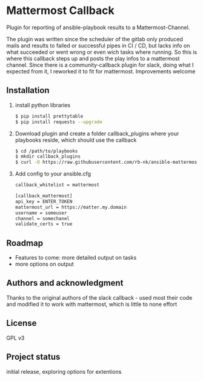 # Mattermost Callback

Plugin for reporting of ansible-playbook results to a Mattermost-Channel.

The plugin was written since the scheduler of the gitlab only produced mails and results to failed or successful pipes in CI / CD, but lacks info on what succeeded or went wrong or even wich tasks where running. So this is where this callback steps up and posts the play infos to a mattermost channel.
Since there is a community-callback plugin for slack, doing what I expected from it, I reworked it to fit for mattermost.
Improvements welcome

## Installation
1. install python libraries 
   ```sh
   $ pip install prettytable
   $ pip install requests --upgrade
   ```

2. Download plugin and create a folder callback_plugins where your playbooks reside, which should use the callback
   
   ```sh
   $ cd /path/to/playbooks
   $ mkdir callback_plugins
   $ curl -O https://raw.githubusercontent.com/rb-nk/ansible-mattermost-callback/main/mattermost.py
   ```

3. Add config to your ansible.cfg

   ```sh
   callback_whitelist = mattermost

   [callback_mattermost]
   api_key = ENTER_TOKEN
   mattermost_url = https://matter.my.domain
   username = someuser
   channel = somechanel
   validate_certs = true
   ```

## Roadmap
- Features to come: more detailed output on tasks
- more options on output

## Authors and acknowledgment
Thanks to the original authors of the slack callback - used most their code and modified it to work with mattermost, which is little to none effort

## License
GPL v3

## Project status
initial release, exploring options for extentions
